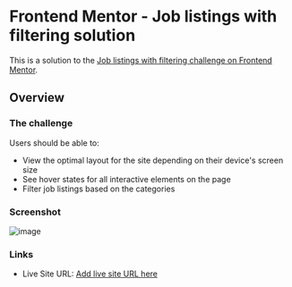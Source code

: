 # Frontend Mentor - Job listings with filtering solution

This is a solution to the [Job listings with filtering challenge on Frontend Mentor](https://www.frontendmentor.io/challenges/job-listings-with-filtering-ivstIPCt).

## Overview

### The challenge

Users should be able to:

- View the optimal layout for the site depending on their device's screen size
- See hover states for all interactive elements on the page
- Filter job listings based on the categories

### Screenshot

![image](https://user-images.githubusercontent.com/26614294/170604667-f69fadea-4dfd-4742-a8ef-99ae05c9703a.png)


### Links

- Live Site URL: [Add live site URL here](https://r-mayer.github.io/react-job-listings)
